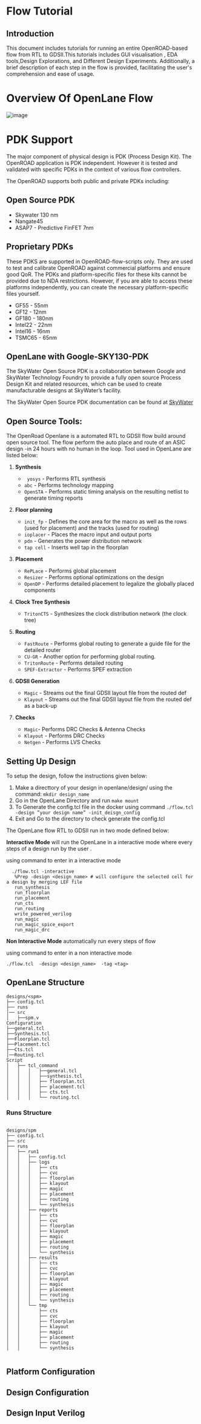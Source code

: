 # Flow Tutorial
## Introduction

This document  includes tutorials for running an entire OpenROAD-based flow from RTL to GDSII.This tutorials  includes  GUI visualisation , EDA tools,Design Explorations, and  Different Design Experiments. Additionally, a brief description of each step in the flow is provided, facilitating the user's comprehension and ease of usage.


# Overview Of OpenLane Flow
![image](https://user-images.githubusercontent.com/81620928/176864059-abbe30c5-034e-419a-9a4e-da068d1d1a12.png)

# PDK Support

The major component of physical design is PDK (Process Design Kit). The OpenROAD application is PDK independent. However it is tested and validated with specific PDKs in the context of various flow controllers.

The OpenROAD supports both public and private PDKs including:

## Open Source PDK
- Skywater 130 nm
- Nangate45 
- ASAP7 - Predictive FinFET 7nm

## Proprietary PDKs

These PDKS are supported in OpenROAD-flow-scripts only. They are used to test and calibrate OpenROAD against commercial platforms and ensure good QoR. The PDKs and platform-specific files for these kits cannot be provided due to NDA restrictions. However, if you are able to access these platforms independently, you can create the necessary platform-specific files yourself.
- GF55 - 55nm
- GF12 - 12nm
- GF180 - 180nm
- Intel22 - 22nm
- Intel16 - 16nm
- TSMC65 - 65nm

## OpenLane with Google-SKY130-PDK

The SkyWater Open Source PDK is a collaboration between Google and SkyWater Technology Foundry to provide a fully open source Process Design Kit and related resources, which can be used to create manufacturable designs at SkyWater’s facility.

The SkyWater Open Source PDK documentation can be found at [SkyWater](https://skywater-pdk.rtfd.io)

## Open Source Tools:
The OpenRoad Openlane is a automated RTL to GDSII flow build around open source tool. The flow perform the auto place and route of an ASIC design -in 24 hours with no human in the loop.  Tool used in OpenLane are listed below:

1. **Synthesis**
   - ` yosys` - Performs RTL synthesis
   - `abc` - Performs technology mapping
   - `OpenSTA` - Performs static timing analysis on the resulting netlist to generate timing reports
   
2. **Floor planning**
   - `init_fp` - Defines the core area for the macro as well as the rows (used for placement) and the tracks (used for routing)
   - `ioplacer` - Places the macro input and output ports
   - `pdn` - Generates the power distribution network
   - `tap cell` - Inserts well tap in the floorplan
   
3. **Placement**
   - `RePLace` - Performs global placement
   - `Resizer` - Performs optional optimizations on the design
   - `OpenDP` - Performs detailed placement to legalize the globally placed components
4. **Clock Tree Synthesis**
   - `TritonCTS` - Synthesizes the clock distribution network (the clock tree)
5. **Routing**
   - `FastRoute` - Performs global routing to generate a guide file for the detailed router
   - `CU-GR` - Another option for performing global routing.
   - `TritonRoute` - Performs detailed routing
   - `SPEF-Extractor` - Performs SPEF extraction

6. **GDSII Generation**
   - `Magic` - Streams out the final GDSII layout file from the routed def
   - `Klayout` - Streams out the final GDSII layout file from the routed def as a back-up
7. **Checks**
   - `Magic`- Performs DRC Checks & Antenna Checks
   - `Klayout` - Performs DRC Checks
   - `Netgen` - Performs LVS Checks 
## Setting Up Design
To setup the design, follow the instructions given below:
1. Make a directtory of your design in openlane/design/ using the command:
   `mkdir design_name`
2. Go in the OpenLane Directory and run `make mount`
3. To Generate the config.tcl file in the docker using command
  `./flow.tcl -design ”your design name” -init_deisgn_config`
4. Exit and Go to the directory to check generate the config.tcl 

The OpenLane flow RTL to GDSII run in two mode defined below:

**Interactive Mode**  will run the OpenLane in a interactive mode where every steps of a design run by the user .

using command to enter in a interactive mode 

```
  ./flow.tcl -interactive
   %Prep -design <design_name> # will configure the selected cell for a design by merging LEF file
   run_synthesis
   run_floorplan
   run_placement
   run_cts
   run_routing
   write_powered_verilog
   run_magic
   run_magic_spice_export 
   run_magic_drc      
```
**Non Interactive Mode** automatically run every steps of flow

using command to enter in a non interactive mode

```
./flow.tcl  -design <design_name>  -tag <tag>
```
## OpenLane Structure
```
designs/<spm>
├── config.tcl
├── runs
│── src
│   ├──spm.v
Configuration
├──general.tcl
├──Synthesis.tcl
├──Floorplan.tcl
├──Placement.tcl
├──Cts.tcl
│──Routing.tcl
Script
│   ├── tcl_command
│   │   │   ├──general.tcl
│   │   │   ├──synthesis.tcl
│   │   │   ├── floorplan.tcl
│   │   │   ├── placement.tcl
│   │   │   ├── cts.tcl
│   │   │   └── routing.tcl

```
### Runs Structure
```

designs/spm
├── config.tcl
├── src
├── runs
│   ├── run1
│   │   ├── config.tcl
│   │   ├── logs
│   │   │   ├── cts
│   │   │   ├── cvc
│   │   │   ├── floorplan
│   │   │   ├── klayout
│   │   │   ├── magic
│   │   │   ├── placement
│   │   │   ├── routing
│   │   │   └── synthesis
│   │   ├── reports
│   │   │   ├── cts
│   │   │   ├── cvc
│   │   │   ├── floorplan
│   │   │   ├── klayout
│   │   │   ├── magic
│   │   │   ├── placement
│   │   │   ├── routing
│   │   │   └── synthesis
│   │   ├── results
│   │   │   ├── cts
│   │   │   ├── cvc
│   │   │   ├── floorplan
│   │   │   ├── klayout
│   │   │   ├── magic
│   │   │   ├── placement
│   │   │   ├── routing
│   │   │   └── synthesis
│   │   └── tmp
│   │       ├── cts
│   │       ├── cvc
│   │       ├── floorplan
│   │       ├── klayout
│   │       ├── magic
│   │       ├── placement
│   │       ├── routing
│   │       └── synthesis


```

## Platform Configuration







## Design Configuration









## Design Input Verilog























